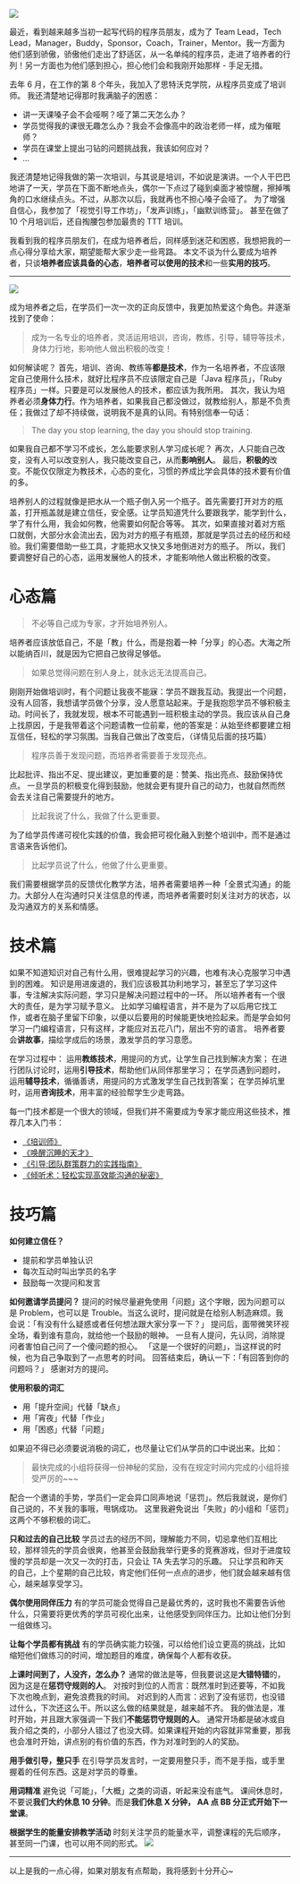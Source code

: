 ![](./_image/2017-04-05-09-19-25.jpg)

最近，看到越来越多当初一起写代码的程序员朋友，成为了 Team Lead，Tech Lead，Manager，Buddy，Sponsor，Coach，Trainer，Mentor。我一方面为他们感到骄傲，骄傲他们走出了舒适区，从一名单纯的程序员，走进了培养者的行列！另一方面也为他们感到担心，担心他们会和我刚开始那样 - 手足无措。

去年 6 月，在工作的第 8 个年头，我加入了思特沃克学院，从程序员变成了培训师。
我还清楚地记得那时我满脑子的困惑：
* 讲一天课嗓子会不会哑啊？哑了第二天怎么办？
* 学员觉得我的课很无趣怎么办？我会不会像高中的政治老师一样，成为催眠师？
* 学员在课堂上提出刁钻的问题挑战我，我该如何应对？
* ...

我还清楚地记得我做的第一次培训，与其说是培训，不如说是演讲。一个人干巴巴地讲了一天，学员在下面不断地点头，偶尔一下点过了碰到桌面才被惊醒，擦掉嘴角的口水继续点头。不过，从那次以后，我就再也不担心嗓子会哑了。
为了增强自信心，我参加了「视觉引导工作坊」，「发声训练」，「幽默训练营」。
甚至在做了 10 个月培训后，还自掏腰包参加最贵的 TTT 培训。

我看到我的程序员朋友们，在成为培养者后，同样感到迷茫和困惑，我想把我的一点心得分享给大家，期望能帮大家少走一些弯路。
本文不谈为什么要成为培养者，只谈**培养者应该具备的心态**，**培养者可以使用的技术**和一些**实用的技巧**。

---


![](./_image/2017-05-18-17-47-24.jpg)

成为培养者之后，在学员们一次一次的正向反馈中，我更加热爱这个角色。并逐渐找到了使命：
>成为一名专业的培养者，灵活运用培训，咨询，教练，引导，辅导等技术，身体力行地，影响他人做出积极的改变！

如何解读呢？
首先，培训、咨询、教练等**都是技术**，作为一名培养者，不应该限定自己使用什么技术，就好比程序员不应该限定自己是「Java 程序员」，「Ruby 程序员」一样。只要是可以发展他人的技术，都应该为我所用。
其次，我认为培养者必须**身体力行**。作为培养者，如果我自己都没做过，就教给别人，那是不负责任；我做过了却不持续做，说明我不是真的认同。有特别信奉一句话：
>The day you stop learning, the day you should stop training.

如果我自己都不学习不成长，怎么能要求别人学习成长呢？
再次，人只能自己改变，没有人可以改变别人，我只能改变自己，从而**影响别人**。
最后，**积极的**改变。不能仅仅限定为教技术，心态的变化，习惯的养成比学会具体的技术要有价值的多。

培养别人的过程就像是把水从一个瓶子倒入另一个瓶子。首先需要打开对方的瓶盖，打开瓶盖就是建立信任，安全感。让学员知道凭什么要跟我学，能学到什么，学了有什么用，我会如何教，他需要如何配合等等。
其次，如果直接对着对方瓶口就倒，大部分水会流出去，因为对方的瓶子有瓶颈，那就是学员过去的经历和经验。我们需要借助一些工具，才能把水又快又多地倒进对方的瓶子。
所以，我们要调整好自己的心态，运用发展他人的技术，才能影响他人做出积极的改变。

# 心态篇
>不必等自己成为专家，才开始培养别人。

培养者应该放低自己，不是「教」什么，而是抱着一种「分享」的心态。大海之所以能纳百川，就是因为它把自己放得足够低。

>如果总觉得问题在别人身上，就永远无法提高自己。

刚刚开始做培训时，有个问题让我夜不能寐：学员不跟我互动。我提出一个问题，没有人回答，我想请学员做个分享，没人愿意站起来。于是我抱怨学员不够积极主动。时间长了，我就发现，根本不可能遇到一班积极主动的学员。我应该从自己身上找原因，于是我带着这个问题请教一位前辈，他的答案是：从始至终都要建立相互信任，轻松的学习氛围。当我自己做出了改变后，（详情见后面的技巧篇）

>程序员善于发现问题，而培养者需要善于发现亮点。

比起批评、指出不足、提出建议，更加重要的是：赞美、指出亮点、鼓励保持优点。
一旦学员的积极变化得到鼓励，他就会更有提升自己的动力，也就自然而然会去关注自己需要提升的地方。

>比起我说了什么，我做了什么更重要。

为了给学员传递可视化实践的价值，我会把可视化融入到整个培训中，而不是通过言语来告诉他们。

>比起学员说了什么，他做了什么更重要。

我们需要根据学员的反馈优化教学方法，培养者需要培养一种「全景式沟通」的能力。大部分人在沟通时只关注信息的传递，而培养者需要时刻关注对方的状态，以及沟通双方的关系和情感。

# 技术篇
如果不知道知识对自己有什么用，很难提起学习的兴趣，也难有决心克服学习中遇到的困难。
知识是用进废退的，我们应该极其功利地学习，甚至忘了学习这件事，专注解决实际问题，学习只是解决问题过程中的一环。
所以培养者有一个很大的责任，是为学习赋予意义。
比如学习编程语言，并不是为了以后用它找工作，或者在脑子里留下印象，以便以后要用的时候能更快地捡起来。而是学会如何学习一门编程语言，只有这样，才能应对五花八门，层出不穷的语言。
培养者要会**讲故事**，描绘学成后的场景，激发学员的学习意愿。

在学习过程中：
运用**教练技术**，用提问的方式，让学生自己找到解决方案；
在进行团队讨论时，运用**引导技术**，帮助他们从同伴那里学习；
在学员遇到问题时，运用**辅导技术**，循循善诱，用提问的方式激发学生自己找到答案；
在学员掉坑里时，运用**咨询技术**，用丰富的经验帮学生少走弯路。

每一门技术都是一个很大的领域，但我们并不需要成为专家才能应用这些技术，推荐几本入门书：
* [《培训师》](https://www.amazon.cn/%E5%9F%B9%E8%AE%AD%E5%B8%88-%E9%83%AD%E5%9F%8E/dp/B004GLIX62/ref=sr_1_2?s=books&ie=UTF8&qid=1490845922&sr=1-2&keywords=%E5%9F%B9%E8%AE%AD%E5%B8%88)
* [《唤醒沉睡的天才》](https://www.amazon.cn/%E5%9B%BE%E4%B9%A6/dp/B00K9NAZ08/ref=sr_1_7?ie=UTF8&qid=1490845892&sr=8-7&keywords=%E5%94%A4%E9%86%92)
* [《引导:团队群策群力的实践指南》](https://www.amazon.cn/%E5%9B%BE%E4%B9%A6/dp/B01FIEVAQA/ref=sr_1_1?s=books&ie=UTF8&qid=1490845941&sr=1-1&keywords=%E5%BC%95%E5%AF%BC)
* [《倾听术：轻松实现高效能沟通的秘密》](https://www.amazon.cn/%E5%80%BE%E5%90%AC%E6%9C%AF-%E8%BD%BB%E6%9D%BE%E5%AE%9E%E7%8E%B0%E9%AB%98%E6%95%88%E8%83%BD%E6%B2%9F%E9%80%9A%E7%9A%84%E7%A7%98%E5%AF%86-%E6%97%A5-%E6%9D%BE%E6%A1%A5%E8%89%AF%E7%BA%AA/dp/B00HCA3MOM/ref=sr_1_1?s=books&ie=UTF8&qid=1490845977&sr=1-1&keywords=%E5%80%BE%E5%90%AC%E6%9C%AF)


# 技巧篇
**如何建立信任？**
* 提前和学员单独认识
* 每次互动时叫出学员的名字
* 鼓励每一次提问和发言

**如何邀请学员提问？**
提问的时候尽量避免使用「问题」这个字眼，因为问题可以是 Problem，也可以是 Trouble。当这么说时，提问就是在给别人制造麻烦。我会说：「有没有什么疑惑或者任何想法跟大家分享一下？」
提问后，面带微笑环视全场，看到谁有意向，就给他一个鼓励的眼神。
一旦有人提问，先认同，消除提问者害怕自己问了一个傻问题的担心。
「这是一个很好的问题」，当这样说的时候，也为自己争取到了一点思考的时间。
回答结束后，确认一下：「有回答到你的问题吗？」
感谢对方的提问。

**使用积极的词汇**
* 用「提升空间」代替「缺点」
* 用「宵夜」代替「作业」
* 用「困惑」代替「问题」

如果迫不得已必须要说消极的词汇，也尽量让它们从学员的口中说出来。比如：
>最快完成的小组将获得一份神秘的奖励，没有在规定时间内完成的小组将接受严厉的~~~

配合一个邀请的手势，学员们一定会异口同声地说「惩罚」。然后我就说，是你们自己说的，不关我的事哦，甩锅成功。
这里我避免说出「失败」的小组和「惩罚」这两个不够积极的词汇。

**只和过去的自己比较**
学员过去的经历不同，理解能力不同，切忌拿他们互相比较，那样领先的学员会很爽，他甚至会鼓励我举行更多的竞赛游戏，但对于进度较慢的学员却是一次又一次的打击，只会让 TA 失去学习的乐趣。
只让学员和昨天的自己，上个星期的自己比较，肯定他们任何一点点的进步，他们就会越来越有信心，越来越享受学习。

**偶尔使用同伴压力**
有的学员可能会觉得自己是最优秀的，这时我也不需要告诉他什么，只需要将更优秀的学员可视化出来，让他感受到同伴压力。比如让他们分到一组做练习。

**让每个学员都有挑战**
有的学员确实能力较强，可以给他们设立更高的挑战，比如缩短他们做练习的时间，增加题目的难度，确保每个人都有收获。

**上课时间到了，人没齐，怎么办？**
通常的做法是等，但我要说这是**大错特错**的，因为这是在**惩罚守规则的人**。
对按时到位的人而言：既然准时到还要等，不如我下次也晚点到，避免浪费我的时间。
对迟到的人而言：迟到了没有惩罚，也没错过什么，下次还这么干。所以这么做的结果就是，越来越不齐。
我的做法是，准时开始，并且跟大家强调一下我们**不能惩罚守规则的人**。
通常开场都是破冰或自我介绍之类的，小部分人错过了也没大碍。如果课程开始的内容就非常重要，那我也会准时开始，讲点别的有价值的东西，作为对准时到的人的奖励。

**用手做引导，整只手**
在引导学员发言时，一定要用整只手，而不是手指，或手里握着的任何东西。这是对学员的尊重。

**用词精准**
避免说「可能」，「大概」之类的词语，听起来没有底气。
课间休息时，不要说**我们大约休息 10 分钟**。而是**我们休息 X 分钟， AA 点 BB 分正式开始下一堂课**。

**根据学生的能量安排教学活动**
时刻关注学员的能量水平，调整课程的先后顺序，甚至同一门课，也可以用不同的形式。
![](./_image/UNADJUSTEDNONRAW_thumb_182d.jpg)

---
以上是我的一点心得，如果对朋友有点帮助，我将感到十分开心~